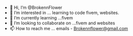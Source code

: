 - 👋 Hi, I’m @BrokennFlower
- 👀 I’m interested in ... learning to code fivem, websites. 
- 🌱 I’m currently learning ...fivem
- 💞️ I’m looking to collaborate on ...fivem and websites
- 📫 How to reach me ... emails - Brokennflower@gmail.com

<!---
BrokennFlower/BrokennFlower is a ✨ special ✨ repository because its `README.md` (this file) appears on your GitHub profile.
You can click the Preview link to take a look at your changes.
--->
